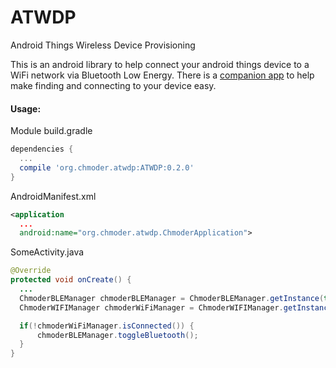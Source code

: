 # ATWDP
Android Things Wireless Device Provisioning

This is an android library to help connect your android things device to a WiFi network via Bluetooth Low Energy.  There is a [companion app](https://github.com/chmoder/ATWDPC) to help make finding and connecting to your device easy.

#### Usage:
Module build.gradle
```groovy
dependencies {
  ...
  compile 'org.chmoder.atwdp:ATWDP:0.2.0'
}
```
AndroidManifest.xml
```xml
<application
  ...
  android:name="org.chmoder.atwdp.ChmoderApplication">
```

SomeActivity.java
```java
@Override
protected void onCreate() {    
  ...
  ChmoderBLEManager chmoderBLEManager = ChmoderBLEManager.getInstance(this);
  ChmoderWIFIManager chmoderWiFiManager = ChmoderWIFIManager.getInstance(this);

  if(!chmoderWiFiManager.isConnected()) {
      chmoderBLEManager.toggleBluetooth();
  }
}
```
